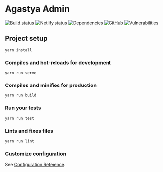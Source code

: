 # Agastya Admin

[![Build status](https://img.shields.io/travis/OswaldLabsOpenSource/agastya-admin.svg)](https://travis-ci.org/OswaldLabsOpenSource/agastya-admin)
![Netlify status](https://img.shields.io/endpoint.svg?url=https%3A%2F%2Fdeveloper.oswaldlabs.com%2Fnetlify-status%2F49a63657-a666-41fc-a973-05c8a657b600)
![Dependencies](https://img.shields.io/david/OswaldLabsOpenSource/agastya-admin.svg)
[![GitHub](https://img.shields.io/github/license/OswaldLabsOpenSource/agastya-admin.svg)](https://github.com/OswaldLabsOpenSource/agastya-admin/blob/master/LICENSE)
![Vulnerabilities](https://img.shields.io/snyk/vulnerabilities/github/OswaldLabsOpenSource/agastya-admin.svg)

## Project setup
```
yarn install
```

### Compiles and hot-reloads for development
```
yarn run serve
```

### Compiles and minifies for production
```
yarn run build
```

### Run your tests
```
yarn run test
```

### Lints and fixes files
```
yarn run lint
```

### Customize configuration
See [Configuration Reference](https://cli.vuejs.org/config/).
